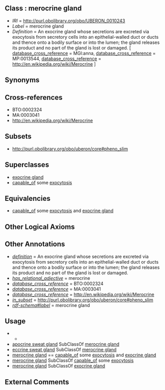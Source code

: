 
## Class : merocrine gland

 * *IRI* = http://purl.obolibrary.org/obo/UBERON_0010243
 * *Label* = merocrine gland
 * *Definition* = An exocrine gland whose secretions are excreted via exocytosis from secretory cells into an epithelial-walled duct or ducts and thence onto a bodily surface or into the lumen; the gland releases its product and no part of the gland is lost or damaged. [ [database_cross_reference](../../ef/oboInOwl#hasDbXref.md) = MGI:anna, [database_cross_reference](../../ef/oboInOwl#hasDbXref.md) = MP:0013544, [database_cross_reference](../../ef/oboInOwl#hasDbXref.md) = http://en.wikipedia.org/wiki/Merocrine ]

## Synonyms


## Cross-references

 * BTO:0002324
 * MA:0003041
 * http://en.wikipedia.org/wiki/Merocrine

## Subsets

 * http://purl.obolibrary.org/obo/uberon/core#pheno_slim

## Superclasses

 * [exocrine gland](../../UBERON/65/UBERON_0002365.md)
 * [capable_of](../../RO/15/RO_0002215.md) some [exocytosis](../../GO/87/GO_0006887.md)

## Equivalencies

 * [capable_of](../../RO/15/RO_0002215.md) some [exocytosis](../../GO/87/GO_0006887.md) and [exocrine gland](../../UBERON/65/UBERON_0002365.md)

## Other Logical Axioms


## Other Annotations

 * *[definition](../../IAO/15/IAO_0000115.md)* = An exocrine gland whose secretions are excreted via exocytosis from secretory cells into an epithelial-walled duct or ducts and thence onto a bodily surface or into the lumen; the gland releases its product and no part of the gland is lost or damaged.
 * *[has_relational_adjective](../../UBPROP/07/UBPROP_0000007.md)* = merocrine
 * *[database_cross_reference](../../ef/oboInOwl#hasDbXref.md)* = BTO:0002324
 * *[database_cross_reference](../../ef/oboInOwl#hasDbXref.md)* = MA:0003041
 * *[database_cross_reference](../../ef/oboInOwl#hasDbXref.md)* = http://en.wikipedia.org/wiki/Merocrine
 * *[in_subset](../../et/oboInOwl#inSubset.md)* = http://purl.obolibrary.org/obo/uberon/core#pheno_slim
 * *[rdf-schema#label](../../el/rdf-schema#label.md)* = merocrine gland

## Usage

 * -
 * [apocrine sweat gland](../../UBERON/82/UBERON_0000382.md) SubClassOf [merocrine gland](../../UBERON/43/UBERON_0010243.md)
 * [eccrine sweat gland](../../UBERON/23/UBERON_0000423.md) SubClassOf [merocrine gland](../../UBERON/43/UBERON_0010243.md)
 * [merocrine gland](../../UBERON/43/UBERON_0010243.md) == [capable_of](../../RO/15/RO_0002215.md) some [exocytosis](../../GO/87/GO_0006887.md) and [exocrine gland](../../UBERON/65/UBERON_0002365.md)
 * [merocrine gland](../../UBERON/43/UBERON_0010243.md) SubClassOf [capable_of](../../RO/15/RO_0002215.md) some [exocytosis](../../GO/87/GO_0006887.md)
 * [merocrine gland](../../UBERON/43/UBERON_0010243.md) SubClassOf [exocrine gland](../../UBERON/65/UBERON_0002365.md)

## External Comments

